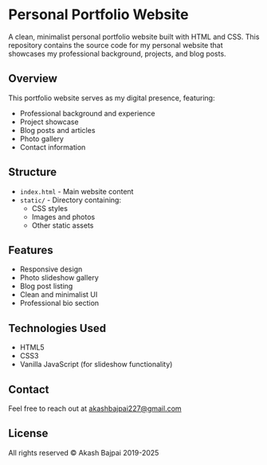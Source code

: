 # Personal Portfolio Website

A clean, minimalist personal portfolio website built with HTML and CSS. This repository contains the source code for my personal website that showcases my professional background, projects, and blog posts.

## Overview

This portfolio website serves as my digital presence, featuring:

- Professional background and experience
- Project showcase
- Blog posts and articles
- Photo gallery
- Contact information

## Structure

- `index.html` - Main website content
- `static/` - Directory containing:
  - CSS styles
  - Images and photos
  - Other static assets

## Features

- Responsive design
- Photo slideshow gallery
- Blog post listing
- Clean and minimalist UI
- Professional bio section

## Technologies Used

- HTML5
- CSS3
- Vanilla JavaScript (for slideshow functionality)

## Contact

Feel free to reach out at [akashbajpai227@gmail.com](mailto:akashbajpai227@gmail.com)

## License

All rights reserved © Akash Bajpai 2019-2025
